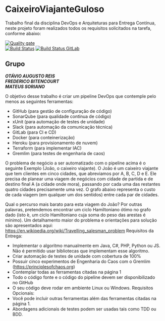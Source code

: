 # CaixeiroViajanteGuloso
Trabalho final da disciplina DevOps e Arquiteturas para Entrega Contínua, neste projeto foram realizados todos os requisitos solicitados na tarefa, conforme abaixo:

[![Quality gate](https://sonarcloud.io/api/project_badges/quality_gate?project=otavioreis_CaixeiroViajanteGuloso)](https://sonarcloud.io/dashboard?id=otavioreis_CaixeiroViajanteGuloso) <br/>
[![Build Status](https://dev.azure.com/arquiteturadevops/CaixeiroViajanteGuloso/_apis/build/status/otavioreis.CaixeiroViajanteGuloso?branchName=master)](https://dev.azure.com/arquiteturadevops/CaixeiroViajanteGuloso/_build/latest?definitionId=7&branchName=master)
[![Build Status GitLab](https://gitlab.com/otavioreis/CaixeiroViajanteGuloso/badges/master/pipeline.svg)](https://gitlab.com/otavioreis/CaixeiroViajanteGuloso/badges/master/pipeline.svg)
## Grupo
**_OTÁVIO AUGUSTO REIS_**<br />
**_FREDERICO BITENCOURT_**<br />
**_MATEUS SORIANO_**<br />


O objetivo desse trabalho é criar um pipeline DevOps que contemple pelo menos as seguintes
ferramentas:
- GitHub (para gestão de configuração de código)
- SonarQube (para qualidade contínua de código)
- xUnit (para automação de testes de unidade)
- Slack (para automação da comunicação técnica)
- GitLab (para CI e CD)
- Docker (para conteinerização)
- Heroku (para provisionamento de nuvem)
- Terraform (para implementar IAC)
- Gremlim (para testes de engenharia de caos)

O problema de negócio a ser automatizado com o pipeline acima é o seguinte
Exemplo (João, o caixeiro viajante). O João é um caixeiro viajante que tem clientes em cinco
cidades, que abreviamos por A, B, C, D e E. Ele precisa de planear uma viagem de negócios com
cidade de partida e de destino final A (a cidade onde mora), passando por cada uma das
restantes quatro cidades precisamente uma vez. O grafo abaixo representa o custo de cada
viagem (em qualquer um dos sentidos) entre cada par de cidades.

Qual o percurso mais barato para esta viagem do João? Por outras palavras, pretendemos
encontrar um ciclo Hamiltoniano ótimo no grafo dado (isto ́e, um ciclo Hamiltoniano cuja soma do
peso das arestas é mínimo).
Um detalhamento maior do problema e orientações para solução são apresentados aqui:
https://en.wikipedia.org/wiki/Travelling_salesman_problem
Requisitos da Entrega:
- Implementar o algoritmo manualmente em Java, C#, PHP, Python ou JS. Não é
permitido usar bibliotecas que implementam esse algoritmo.
- Criar automação de testes de unidade com cobertura de 100%
- Possuir cinco experimentos de Engenharia do Caos com o Gremlim
(https://principlesofchaos.org)
- Contemplar todas as ferramentas citadas na página 1
- Todo o código fonte e o código do pipeline devem ser disponibilizado no GitHub
- O seu código deve rodar em ambiente Linux ou Windows.
Requisitos Opcionais:
- Você pode incluir outras ferramentas além das ferramentas citadas na página 1.
- Abordagens adicionais de testes podem ser usadas tais como TDD ou BDD.
